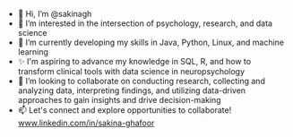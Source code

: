 - 👋 Hi, I’m @sakinagh
- 👀 I’m interested in the intersection of psychology, research, and data science
- 🌱 I’m currently developing my skills in Java, Python, Linux, and machine learning
- ✨ I'm aspiring to advance my knowledge in SQL, R, and how to transform clinical tools with data science in neuropsychology
- 💞️ I’m looking to collaborate on conducting research, collecting and analyzing data, interpreting findings, and utilizing data-driven approaches to gain insights and drive decision-making
- 📫 Let's connect and explore opportunities to collaborate! www.linkedin.com/in/sakina-ghafoor

